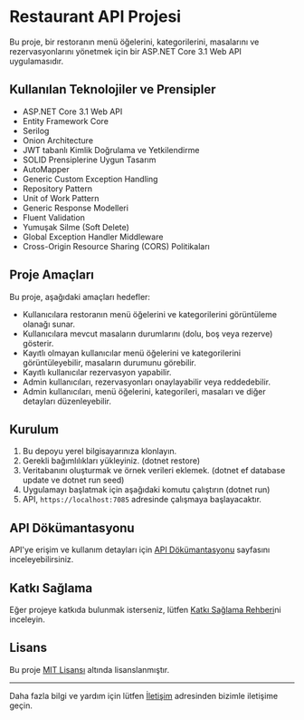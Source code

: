 # Restaurant API Projesi

Bu proje, bir restoranın menü öğelerini, kategorilerini, masalarını ve rezervasyonlarını yönetmek için bir ASP.NET Core 3.1 Web API uygulamasıdır.

## Kullanılan Teknolojiler ve Prensipler

- ASP.NET Core 3.1 Web API
- Entity Framework Core
- Serilog
- Onion Architecture
- JWT tabanlı Kimlik Doğrulama ve Yetkilendirme
- SOLID Prensiplerine Uygun Tasarım
- AutoMapper
- Generic Custom Exception Handling
- Repository Pattern
- Unit of Work Pattern
- Generic Response Modelleri
- Fluent Validation
- Yumuşak Silme (Soft Delete)
- Global Exception Handler Middleware
- Cross-Origin Resource Sharing (CORS) Politikaları

## Proje Amaçları

Bu proje, aşağıdaki amaçları hedefler:

- Kullanıcılara restoranın menü öğelerini ve kategorilerini görüntüleme olanağı sunar.
- Kullanıcılara mevcut masaların durumlarını (dolu, boş veya rezerve) gösterir.
- Kayıtlı olmayan kullanıcılar menü öğelerini ve kategorilerini görüntüleyebilir, masaların durumunu görebilir.
- Kayıtlı kullanıcılar rezervasyon yapabilir.
- Admin kullanıcıları, rezervasyonları onaylayabilir veya reddedebilir.
- Admin kullanıcıları, menü öğelerini, kategorileri, masaları ve diğer detayları düzenleyebilir.

## Kurulum

1. Bu depoyu yerel bilgisayarınıza klonlayın.
2. Gerekli bağımlılıkları yükleyiniz. (dotnet restore)
3. Veritabanını oluşturmak ve örnek verileri eklemek. (dotnet ef database update ve dotnet run seed)
4. Uygulamayı başlatmak için aşağıdaki komutu çalıştırın (dotnet run)
5. API, `https://localhost:7085` adresinde çalışmaya başlayacaktır.

## API Dökümantasyonu

API'ye erişim ve kullanım detayları için [API Dökümantasyonu](docs/api-docs.md) sayfasını inceleyebilirsiniz.

## Katkı Sağlama

Eğer projeye katkıda bulunmak isterseniz, lütfen [Katkı Sağlama Rehberi](CONTRIBUTING.md)ni inceleyin.

## Lisans

Bu proje [MIT Lisansı](LICENSE) altında lisanslanmıştır.

---

Daha fazla bilgi ve yardım için lütfen [İletişim](mailto:contact@example.com) adresinden bizimle iletişime geçin.

